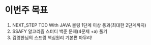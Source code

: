 # 이번주 목표             
1. NEXT_STEP TDD With JAVA 볼링 1단계 이상 통과(최대한 2단계까지)          
2. SSAFY 알고리즘 스터디 백준 문제(4문제 +a) 풀기           
3. 김영한님의 스프링 핵심원리 기본편 마무리!             
